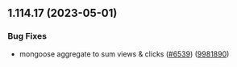 ## 1.114.17 (2023-05-01)


### Bug Fixes

* mongoose aggregate to sum views & clicks ([#6539](https://github.com/EddieHubCommunity/LinkFree/issues/6539)) ([9981890](https://github.com/EddieHubCommunity/LinkFree/commit/9981890b08bbdc2bdb0caf60859857cae98043f8))



